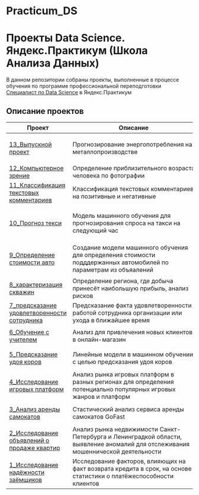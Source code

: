 # Practicum_DS
# Проекты Data Science. Яндекс.Практикум (Школа Анализа Данных)

В данном репозитории собраны проекты, выполненные в процессе обучения по программе профессиональной переподготовки [Специалист по Data Science](https://practicum.yandex.ru/data-scientist/) в Яндекс.Практикум

## Описание проектов

| Проект | Описание | Библиотеки &nbsp; &nbsp; | Навыки &nbsp; &nbsp; |
|---|---|---|---|
| [13_Выпускной проект](https://github.com/CrimsonFox-hub/Practicum_DS/blob/main/15_.ipynb) | Прогнозирование энергопотребления на металлопроизводстве  | `LightGBM` `NumPy` `CatBoost` `Pandas` `Sklearn` `Seaborn` `Matplotlib` | `ML`<br>`Data Analysis` |
| [12_Компьютерное зрение](https://github.com/CrimsonFox-hub/Practicum_DS/blob/main/14_Comp_vision.ipynb) | Определение приблизительного возраста человека по фотографии | `Keras` `NumPy` `PIL` `Matplotlib` | `ML`<br>`Computer Vision` |
| [11_Классификация текстовых комментариев](https://github.com/CrimsonFox-hub/Practicum_DS/blob/main/13_Mash_ob.ipynb) | Классификация текстовых комментариев на позитивные и негативные | `LightGBM` `Pandas` `Sklearn` `Seaborn` `NLTK` `Matplotlib` | `ML`<br>`NLP` `tf-idf` |
| [10_Прогноз текси](https://github.com/CrimsonFox-hub/Practicum_DS/blob/main/12_Time_line.ipynb) | Модель машинного обучения для прогнозирования спроса на такси на следующий час | `CatBoost` `NumPy` `LightGBM` `Pandas` `Sklearn` `Seaborn` `Statsmodels` `Matplotlib` | `ML`<br>`Time Series` |
| [9_Определение стоимости авто](https://github.com/CrimsonFox-hub/Practicum_DS/blob/main/11_Numerical_metods.ipynb) | Создание модели машинного обучения для определения стоимости подддержанных автомобилей по параметрам из объяалений | `LightGBM` `CatBoost` `Pandas` `Sklearn` `Seaborn` `Matplotlib` `pandas_profiling` | `ML`<br>`Регрессия` |
| [8_характеризация скважин](https://github.com/CrimsonFox-hub/Practicum_DS/blob/main/10_Business_ML.ipynb) | Определение региона, где добыча принесёт наибольшую прибыль, анализ рисков | `Sklearn` `Pandas` `NumPy` | `ML`<br>`Линейная алгебра` |
| [7_предсказание удовлетворенности сотрудника](https://github.com/CrimsonFox-hub/Practicum_DS/blob/main/9_SB_2.ipynb) | Предсказание факта удовлетворенности работой сотрудника организации или ухода в ближайшее время  | `Sklearn` `Pandas` `NumPy` `Seaborn` `Matplotlib` | `ML`<br>`Регрессия` |
| [6_Обучение с учителем](https://github.com/CrimsonFox-hub/Practicum_DS/blob/main/8_Ed_v_teatcher.ipynb) | Анализ для привлечения новых клиентов в онлайн-магазин | `Sklearn` `NumPy` `Pandas` `Matplotlib` | `ML` `Регрессия` `Bootstrap` |
| [5_Предсказание удоя коров]() | Линейные модели в машинном обучении с целью предсказания удоя коров | `Sklearn` `Pandas` `NumPy` `Seaborn` `Matplotlib` | `ML`<br>`Классификация` |
| [4_Исследование игровых платформ]() | Анализ рынка игровых платформ в разных регионах для определения потенциально популярных игровых жанров и платформ | `Pandas` `NumPy` `SciPy` `Seaborn` `Matplotlib` | `Data Analysis`<br>`A/B testing`|
| [3_Анализ аренды самокатов]() | Стастический анализ сервиса аренды самокатов GoFast | `Sklearn` `Pandas` `NumPy` `Seaborn` `Matplotlib` | `ML`<br>`Классификация` |
| [2_Исследование объявлений о продаже квартир]() | Анализ рынка недвижимости Санкт-Петербурга и Ленинградкой области, выявление аномалий для отслеживания мошеннической деятельности | `Pandas` `NumPy` `Matplotlib` `Seaborn` | `Data Analysis`<br>`Маркетинг_анализ` |
| [1_Исследование надёжности заёмщиков]() | Исследование факторов, влияющих на факт возврата кредита в срок, на основе статистики о платёжеспособности клиентов | `Pandas` `Seaborn` `Matplotlib` `PyMystem3` | `Data Analysis`<br>`Финансовый_анализ` |
